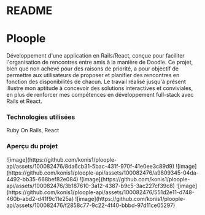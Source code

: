 # README
<h1>Ploople</h1>

<section>
Développement d'une application en Rails/React, conçue pour faciliter l'organisation de rencontres entre amis à la manière de Doodle. Ce projet, bien que non achevé pour des raisons de priorité, a pour objectif de permettre aux utilisateurs de proposer et planifier des rencontres en fonction des disponibilités de chacun. Le travail réalisé jusqu'à présent illustre mon aptitude à concevoir des solutions interactives et conviviales, en plus de renforcer mes compétences en développement full-stack avec Rails et React.
</section>

<h3>Technologies utilisées</h3>
Ruby On Rails, React

<h3>Aperçu du projet</h3>
![image](https://github.com/konis1/ploople-api/assets/100082476/8da6cb31-5bac-431f-970f-41e0ee3c89d9)
![image](https://github.com/konis1/ploople-api/assets/100082476/a9809345-04da-4492-bb35-668bef82e084)
![image](https://github.com/konis1/ploople-api/assets/100082476/3b187610-3a12-4387-b9c5-3ac227cf39c8)
![image](https://github.com/konis1/ploople-api/assets/100082476/551d2e11-d748-460b-abd2-d41f9c11e25a)
![image](https://github.com/konis1/ploople-api/assets/100082476/f2858c77-9c22-4f40-bbbd-97d11ce05297)


